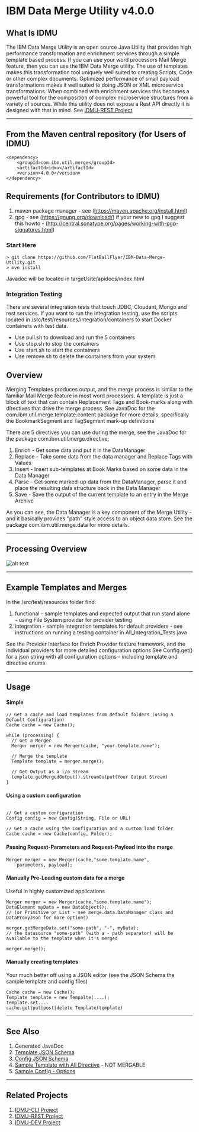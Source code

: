 # IBM Data Merge Utility v4.0.0

## What Is IDMU
The IBM Data Merge Utility is an open source Java Utility that provides high performance transformation and enrichment services through a simple template based process. If you can use your word processors Mail Merge feature, then you can use the IBM Data Merge utility. The use of templates makes this transformation tool uniquely well suited to creating Scripts, Code or other complex documents. Optimized performance of small payload transformations makes it well suited to doing JSON or XML microservice transformations. When combined with enrichment services this becomes a powerful tool for the composition of complex microservice structures from a variety of sources. While this utility does not expose a Rest API directly it is designed with that in mind. See [IDMU-REST Project](https://github.com/FlatBallFlyer/IBM-Data-Merge-Utility-REST)  

---
## From the Maven central repository (for Users of IDMU)

```
<dependency>
	<groupId>com.ibm.util.merge</groupId>
	<artifactId>idmu</artifactId>
	<version>4.0.0</version>
</dependency>
```

## Requirements (for Contributors to IDMU)
1. maven package manager - see (https://maven.apache.org/install.html)
1. gpg - see (https://gnupg.org/download/) 
if your new to gpg I suggest this howto - (http://central.sonatype.org/pages/working-with-pgp-signatures.html)

### Start Here

```
> git clone https://github.com/FlatBallFlyer/IBM-Data-Merge-Utility.git
> mvn install 

```
Javadoc will be located in target/site/apidocs/index.html

### Integration Testing
There are several integration tests that touch JDBC, Cloudant, Mongo and rest services. If you want to run the integration testing, use the scripts located in /src/test/resources/integration/containers to start Docker containers with test data.
 - Use pull.sh to download and run the 5 containers
 - Use stop.sh to stop the containers
 - Use start.sh to start the containers
 - Use remove.sh to delete the containers from your system. 

## Overview
Merging Templates produces output, and the merge process is similar to the familiar Mail Merge feature in most word processors. 
A template is just a block of text that can contain Replacement Tags and Book-marks along with directives that drive the merge process.
See JavaDoc for the com.ibm.util.merge.template.content package for more details, specifically the BookmarkSegment and TagSegment mark-up definitions

There are 5 directives you can use during the merge, see the JavaDoc for the package com.ibm.util.merge.directive:
1. Enrich - Get some data and put it in the DataManager
1. Replace - Take some data from the data manager and Replace Tags with Values
1. Insert - Insert sub-templates at Book Marks based on some data in the Data Manager
1. Parse - Get some marked-up data from the DataManager, parse it and place the resulting data structure back in the Data Manager
1. Save - Save the output of the current template to an entry in the Merge Archive

As you can see, the Data Manager is a key component of the Merge Utility - and it basically provides "path" style access to an object data store. See the package com.ibm.util.merge.data for more details.

---

## Processing Overview
![alt text](http://flatballflyer.github.io/IBM-Data-Merge-Utility/WebContent/images/overview.png "Logo Title Text 1")

---

## Example Templates and Merges
In the /src/test/resources folder find:
1. functional - sample templates and expected output that run stand alone - using File System provider for provider testing
1. integration - sample integration templates for default providers - see instructions on running a testing container in All_Integration_Tests.java

See the Provider Interface for Enrich Provider feature framework, and the individual providers for more detailed configuration options
See Config.get() for a json string with all configuration options - including template and directive enums

---

## Usage

#### Simple

```
// Get a cache and load templates from default folders (using a Default Configuration)
Cache cache = new Cache();

while (processing) {
  // Get a Merger
  Merger merger = new Merger(cache, "your.template.name"); 
	 
  // Merge the template 
  Template template = merger.merge();
	
  // Get Output as a i/o Stream
  template.getMergedOutput().streamOutput(Your Output Stream)
}
```

#### Using a custom configuration

```

// Get a custom configuration
Config config = new Config(String, File or URL)
  
// Get a cache using the Configuration and a custom load folder
Cache cache = new Cache(config, Folder); 

```

#### Passing Request-Parameters and Request-Payload into the merge

```
Merger merger = new Merger(cache,"some.template.name", 
	parameters, payload);

```

#### Manually Pre-Loading custom data for a merge
Useful in highly customized applications
```
Merger merger = new Merger(cache,"some.template.name");
DataElement myData = new DataObject(); 
// (or Primitive or List - see merge.data.DataManager class and DataProxyJson for more options)

merger.getMergeData.set("some-path", "-", myData); 
// the datasource "some-path" (with a - path separator) will be available to the template when it's merged

merger.merge();

```

#### Manually creating templates
Your much better off using a JSON editor (see the JSON Schema the sample template and config files)
```
Cache cache = new Cache();
Template template = new Tempalte(....);
template.set....
cache.get|put|post|delete Template(template)

```

---

## See Also
1. Generated JavaDoc
1. [Template JSON Schema](https://github.com/FlatBallFlyer/IBM-Data-Merge-Utility/blob/master/WebContent/jsonSchema/schema.template.json)
1. [Config JSON Schema](https://github.com/FlatBallFlyer/IBM-Data-Merge-Utility/blob/master/WebContent/jsonSchema/schema.config.json)
1. [Sample Template with All Directive](https://github.com/FlatBallFlyer/IBM-Data-Merge-Utility/blob/master/src/test/resources/system.sample.json) - NOT MERGABLE
1. [Sample Config - Options](https://github.com/FlatBallFlyer/IBM-Data-Merge-Utility/blob/master/src/test/resources/config.sample.json)

---

## Related Projects
1. [IDMU-CLI Project](https://github.com/FlatBallFlyer/IBM-Data-Merge-Utility-CLI)
1. [IDMU-REST Project](https://github.com/FlatBallFlyer/IBM-Data-Merge-Utility-REST)
1. [IDMU-DEV Project](https://github.com/FlatBallFlyer/IBM-Data-Merge-Utility-DEV)
  
